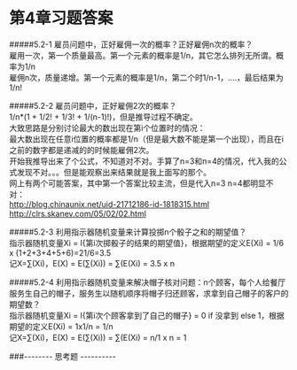 第4章习题答案
=
#####5.2-1 雇员问题中，正好雇佣一次的概率？正好雇佣n次的概率？  
雇用一次，第一个质量最高。第一个元素的概率是1/n，其它怎么排列无所谓。概率为1/n  
雇佣n次，质量递增。第一个元素的概率是1/n，第二个时1/n-1，....，最后结果为1/n!  

#####5.2-2 雇员问题中，正好雇佣2次的概率？  
1/n*(1 + 1/2! + 1/3! + 1/(n-1)!)，但是推导过程不确定。  
大致思路是分别讨论最大的数出现在第i个位置时的情况：  
最大数出现在任意i位置的概率都是1/n（但是最大数不能是第一个出现），而且在i之前的数字都是递减的的时候能雇佣2次。  
开始我推导出来了个公式，不知道对不对。手算了n=3和n=4的情况，代入我的公式发现不对。。。但是能观察出来结果就是我上面写的那个。  
网上有两个可能答案，其中第一个答案比较主流，但是代入n=3 n=4都明显不对：    
http://blog.chinaunix.net/uid-21712186-id-1818315.html  
http://clrs.skanev.com/05/02/02.html  

#####5.2-3 利用指示器随机变量来计算投掷n个骰子之和的期望值？  
指示器随机变量Xi = I{第i次掷骰子的结果的期望值}，根据期望的定义E(Xi) = 1/6 x (1+2+3+4+5+6)=21/6=3.5  
记X=∑(Xi)，E(X) = E(∑(Xi)) = ∑(E(Xi) = 3.5 x n  

#####5.2-4 利用指示器随机变量来解决帽子核对问题：n个顾客，每个人给餐厅服务生自己的帽子，服务生以随机顺序将帽子归还顾客，求拿到自己帽子的客户的期望数？  
指示器随机变量Xi = I{第i次个顾客拿到了自己的帽子} = 0 if 没拿到  else 1，根据期望的定义E(Xi) = 1x1/n = 1/n  
记X=∑(Xi)，E(X) = E(∑(Xi)) = ∑(E(Xi) = n/1 x n = 1  

###-------- 思考题 ----------  